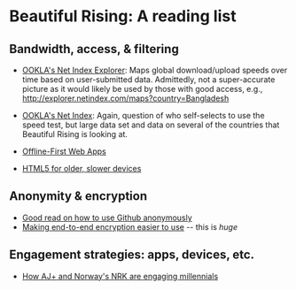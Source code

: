 Beautiful Rising: A reading list
=============================================

## Bandwidth, access, & filtering

* [OOKLA's Net Index Explorer](http://explorer.netindex.com/maps): Maps global download/upload speeds over time based on user-submitted data. Admittedly, not a super-accurate picture as it would likely be used by those with good access, e.g., <http://explorer.netindex.com/maps?country=Bangladesh>

* [OOKLA's Net Index](http://www.netindex.com/download/map): Again, question of who self-selects to use the speed test, but large data set and data on several of the countries that Beautiful Rising is looking at.

* [Offline-First Web Apps](https://github.com/pazguille/offline-first)

* [HTML5 for older, slower devices](http://www.scottlogic.com/blog/2014/12/12/html5-android-optimisation.html)

## Anonymity & encryption

* [Good read on how to use Github anonymously](https://wiki.tox.im/DevAnonymity)
* [Making end-to-end encryption easier to use](http://googleonlinesecurity.blogspot.ca/2014/06/making-end-to-end-encryption-easier-to.html) -- this is *huge*


## Engagement strategies: apps, devices, etc. 

* [How AJ+ and Norway's NRK are engaging millennials](https://www.journalism.co.uk/news/snappy-conversation-how-aj-and-norway-s-nrk-are-engaging-millennials/s2/a563112/)


